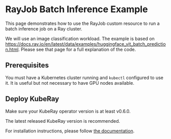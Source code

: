 # RayJob Batch Inference Example

This page demonstrates how to use the RayJob custom resource to run a batch inference job on a Ray cluster.

We will use an image classification workload.  The example is based on <https://docs.ray.io/en/latest/data/examples/huggingface_vit_batch_prediction.html>. Please see that page for a full explanation of the code.

## Prerequisites

You must have a Kubernetes cluster running and `kubectl` configured to use it.  It is useful but not necessary to have GPU nodes available.

## Deploy KubeRay

Make sure your KubeRay operator version is at least v0.6.0.

The latest released KubeRay version is recommended.

For installation instructions, please follow [the documentation](../deploy/installation.md).

